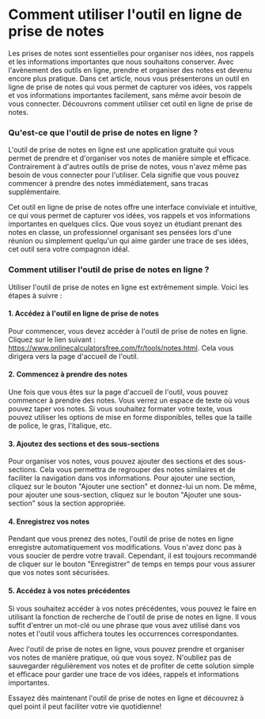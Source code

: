Comment utiliser l'outil en ligne de prise de notes
===================================================

Les prises de notes sont essentielles pour organiser nos idées, nos rappels et les informations importantes que nous souhaitons conserver. Avec l'avènement des outils en ligne, prendre et organiser des notes est devenu encore plus pratique. Dans cet article, nous vous présenterons un outil en ligne de prise de notes qui vous permet de capturer vos idées, vos rappels et vos informations importantes facilement, sans même avoir besoin de vous connecter. Découvrons comment utiliser cet outil en ligne de prise de notes.

### Qu'est-ce que l'outil de prise de notes en ligne ?

L'outil de prise de notes en ligne est une application gratuite qui vous permet de prendre et d'organiser vos notes de manière simple et efficace. Contrairement à d'autres outils de prise de notes, vous n'avez même pas besoin de vous connecter pour l'utiliser. Cela signifie que vous pouvez commencer à prendre des notes immédiatement, sans tracas supplémentaire.

Cet outil en ligne de prise de notes offre une interface conviviale et intuitive, ce qui vous permet de capturer vos idées, vos rappels et vos informations importantes en quelques clics. Que vous soyez un étudiant prenant des notes en classe, un professionnel organisant ses pensées lors d'une réunion ou simplement quelqu'un qui aime garder une trace de ses idées, cet outil sera votre compagnon idéal.

### Comment utiliser l'outil de prise de notes en ligne ?

Utiliser l'outil de prise de notes en ligne est extrêmement simple. Voici les étapes à suivre :

#### 1. Accédez à l'outil en ligne de prise de notes

Pour commencer, vous devez accéder à l'outil de prise de notes en ligne. Cliquez sur le lien suivant : <https://www.onlinecalculatorsfree.com/fr/tools/notes.html>. Cela vous dirigera vers la page d'accueil de l'outil.

#### 2. Commencez à prendre des notes

Une fois que vous êtes sur la page d'accueil de l'outil, vous pouvez commencer à prendre des notes. Vous verrez un espace de texte où vous pouvez taper vos notes. Si vous souhaitez formater votre texte, vous pouvez utiliser les options de mise en forme disponibles, telles que la taille de police, le gras, l'italique, etc.

#### 3. Ajoutez des sections et des sous-sections

Pour organiser vos notes, vous pouvez ajouter des sections et des sous-sections. Cela vous permettra de regrouper des notes similaires et de faciliter la navigation dans vos informations. Pour ajouter une section, cliquez sur le bouton "Ajouter une section" et donnez-lui un nom. De même, pour ajouter une sous-section, cliquez sur le bouton "Ajouter une sous-section" sous la section appropriée.

#### 4. Enregistrez vos notes

Pendant que vous prenez des notes, l'outil de prise de notes en ligne enregistre automatiquement vos modifications. Vous n'avez donc pas à vous soucier de perdre votre travail. Cependant, il est toujours recommandé de cliquer sur le bouton "Enregistrer" de temps en temps pour vous assurer que vos notes sont sécurisées.

#### 5. Accédez à vos notes précédentes

Si vous souhaitez accéder à vos notes précédentes, vous pouvez le faire en utilisant la fonction de recherche de l'outil de prise de notes en ligne. Il vous suffit d'entrer un mot-clé ou une phrase que vous avez utilisé dans vos notes et l'outil vous affichera toutes les occurrences correspondantes.

Avec l'outil de prise de notes en ligne, vous pouvez prendre et organiser vos notes de manière pratique, où que vous soyez. N'oubliez pas de sauvegarder régulièrement vos notes et de profiter de cette solution simple et efficace pour garder une trace de vos idées, rappels et informations importantes.

Essayez dès maintenant l'outil de prise de notes en ligne et découvrez à quel point il peut faciliter votre vie quotidienne!